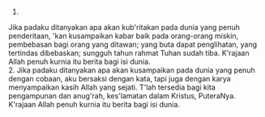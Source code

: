 1.
Jika padaku ditanyakan apa akan kub'ritakan pada dunia
yang penuh penderitaan, 'kan kusampaikan kabar baik pada
orang-orang miskin, pembebasan bagi orang yang ditawan;
yang buta dapat penglihatan, yang tertindas dibebaskan;
sungguh tahun rahmat Tuhan sudah tiba. K'rajaan Allah penuh
kurnia itu berita bagi isi dunia.
<br>
2.
Jika padaku ditanyakan apa akan kusampaikan pada dunia
yang penuh dengan cobaan, aku bersaksi dengan kata, tapi
juga dengan karya menyampaikan kasih Allah yang sejati.
T'lah tersedia bagi kita pengampunan dan anug'rah,
kes'lamatan dalam Kristus, PuteraNya. K'rajaan Allah
penuh kurnia itu berita bagi isi dunia.